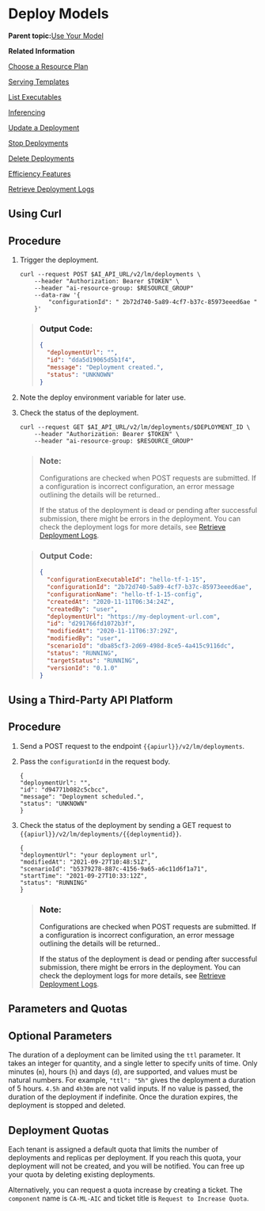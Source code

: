 <!-- loiodd16e8ef75654dde831e7b812688e4fa -->

# Deploy Models

**Parent topic:**[Use Your Model](use-your-model-7f93e8f.md "You deploy your AI learning model to run inferences against it.")

**Related Information**  


[Choose a Resource Plan](choose-a-resource-plan-abd672f.md "You can configure SAP AI Core to use different infrastructure resources for different tasks, based on demand. SAP AI Core provides several preconfigured infrastructure bundles called “resource plans” for this purpose.")

[Serving Templates](serving-templates-20a8667.md "You use serving templates to manage your serving instances at the level of the main tenant. Serving templates define how a model is to be deployed.")

[List Executables](list-executables-6af8e60.md "An executable is a reusable template that defines a workflow or pipeline for tasks such as training a machine learning model or creating a deployment. It contains placeholders for input artifacts (datasets or models) and parameters (custom key-pair values) that enable the template to be reused in different scenarios.. You can list all of the executables in a resource group and get details of specific executables from a resource group. Serving templates are mapped to deployment executables.")

[Inferencing](inferencing-e348ecf.md "")

[Update a Deployment](update-a-deployment-9789ddd.md "")

[Stop Deployments](stop-deployments-b7d2577.md " ")

[Delete Deployments](delete-deployments-0193d17.md " ")

[Efficiency Features](efficiency-features-9fad26a.md "Discover features of the SAP AI Core runtime that improve efficiency and help manage resource consumption.")

[Retrieve Deployment Logs](retrieve-deployment-logs-4c86b88.md "Deployment and execution logs contain information about API processing and metrics.")

<a name="task_i3h_n13_tcc"/>

<!-- task\_i3h\_n13\_tcc -->

## Using Curl



<a name="task_i3h_n13_tcc__steps_klv_x3h_vcc"/>

## Procedure

1.  Trigger the deployment.

    ```
    curl --request POST $AI_API_URL/v2/lm/deployments \
        --header "Authorization: Bearer $TOKEN" \
        --header "ai-resource-group: $RESOURCE_GROUP"
        --data-raw '{
            "configurationId": " 2b72d740-5a89-4cf7-b37c-85973eeed6ae "
        }'
    
    ```

    > ### Output Code:  
    > ```json
    > {
    >   "deploymentUrl": "",
    >   "id": "dda5d19065d5b1f4",
    >   "message": "Deployment created.",
    >   "status": "UNKNOWN"
    > }
    > ```

2.  Note the deploy environment variable for later use.

3.  Check the status of the deployment.

    ```
    curl --request GET $AI_API_URL/v2/lm/deployments/$DEPLOYMENT_ID \
        --header "Authorization: Bearer $TOKEN" \
        --header "ai-resource-group: $RESOURCE_GROUP"   
    ```

    > ### Note:  
    > Configurations are checked when POST requests are submitted. If a configuration is incorrect configuration, an error message outlining the details will be returned..
    > 
    > If the status of the deployment is dead or pending after successful submission, there might be errors in the deployment. You can check the deployment logs for more details, see [Retrieve Deployment Logs](retrieve-deployment-logs-4c86b88.md).

    > ### Output Code:  
    > ```json
    > {
    >   "configurationExecutableId": "hello-tf-1-15",
    >   "configurationId": "2b72d740-5a89-4cf7-b37c-85973eeed6ae",
    >   "configurationName": "hello-tf-1-15-config",
    >   "createdAt": "2020-11-11T06:34:24Z",
    >   "createdBy": "user",
    >   "deploymentUrl": "https://my-deployment-url.com",
    >   "id": "d291766fd1072b3f",
    >   "modifiedAt": "2020-11-11T06:37:29Z",
    >   "modifiedBy": "user",
    >   "scenarioId": "dba85cf3-2d69-498d-8ce5-4a415c9116dc",
    >   "status": "RUNNING",
    >   "targetStatus": "RUNNING",
    >   "versionId": "0.1.0"
    > }
    > ```


<a name="task_cxf_n13_tcc"/>

<!-- task\_cxf\_n13\_tcc -->

## Using a Third-Party API Platform



<a name="task_cxf_n13_tcc__steps_zkd_whh_vcc"/>

## Procedure

1.  Send a POST request to the endpoint `{{apiurl}}/v2/lm/deployments`.

2.  Pass the `configurationId` in the request body.

    ```
    {
    "deploymentUrl": "",
    "id": "d94771b082c5cbcc",
    "message": "Deployment scheduled.",
    "status": "UNKNOWN"
    }
    ```

3.  Check the status of the deployment by sending a GET request to `{{apiurl}}/v2/lm/deployments/{{deploymentid}}`.

    ```
    {
    "deploymentUrl": "your deployment url",
    "modifiedAt": "2021-09-27T10:48:51Z",
    "scenarioId": "b5379278-887c-4156-9a65-a6c11d6f1a71",
    "startTime": "2021-09-27T10:33:12Z",
    "status": "RUNNING"
    }
    ```

    > ### Note:  
    > Configurations are checked when POST requests are submitted. If a configuration is incorrect configuration, an error message outlining the details will be returned..
    > 
    > If the status of the deployment is dead or pending after successful submission, there might be errors in the deployment. You can check the deployment logs for more details, see [Retrieve Deployment Logs](retrieve-deployment-logs-4c86b88.md).


<a name="concept_z3s_f3h_vcc"/>

<!-- concept\_z3s\_f3h\_vcc -->

## Parameters and Quotas



<a name="concept_z3s_f3h_vcc__d95e1165"/>

## Optional Parameters

The duration of a deployment can be limited using the `ttl` parameter. It takes an integer for quantity, and a single letter to specify units of time. Only minutes \(`m`\), hours \(`h`\) and days \(`d`\), are supported, and values must be natural numbers. For example, `"ttl": "5h"` gives the deployment a duration of 5 hours. `4.5h` and `4h30m` are not valid inputs. If no value is passed, the duration of the deployment if indefinite. Once the duration expires, the deployment is stopped and deleted.



<a name="concept_z3s_f3h_vcc__d95e1196"/>

## Deployment Quotas

Each tenant is assigned a default quota that limits the number of deployments and replicas per deployment. If you reach this quota, your deployment will not be created, and you will be notified. You can free up your quota by deleting existing deployments.

Alternatively, you can request a quota increase by creating a ticket. The `component` name is `CA-ML-AIC` and ticket title is `Request to Increase Quota`.

